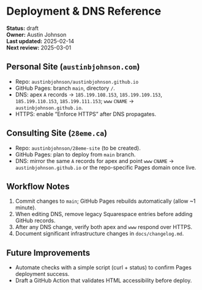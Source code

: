 # Deployment & DNS Reference

**Status:** draft  
**Owner:** Austin Johnson  
**Last updated:** 2025-02-14  
**Next review:** 2025-03-01

## Personal Site (`austinbjohnson.com`)
- Repo: `austinbjohnson/austinbjohnson.github.io`
- GitHub Pages: branch `main`, directory `/`.
- DNS: apex `A` records → `185.199.108.153`, `185.199.109.153`, `185.199.110.153`, `185.199.111.153`; `www` `CNAME` → `austinbjohnson.github.io`.
- HTTPS: enable “Enforce HTTPS” after DNS propagates.

## Consulting Site (`28eme.ca`)
- Repo: `austinbjohnson/28eme-site` (to be created).
- GitHub Pages: plan to deploy from `main` branch.
- DNS: mirror the same `A` records for apex and point `www` `CNAME` → `austinbjohnson.github.io` or the repo-specific Pages domain once live.

## Workflow Notes
1. Commit changes to `main`; GitHub Pages rebuilds automatically (allow ~1 minute).
2. When editing DNS, remove legacy Squarespace entries before adding GitHub records.
3. After any DNS change, verify both apex and `www` respond over HTTPS.
4. Document significant infrastructure changes in `docs/changelog.md`.

## Future Improvements
- Automate checks with a simple script (curl + status) to confirm Pages deployment success.
- Draft a GitHub Action that validates HTML accessibility before deploy.
